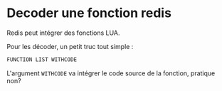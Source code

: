 # Decoder une fonction redis

Redis peut intégrer des fonctions LUA.

Pour les décoder, un petit truc tout simple :

```bash
FUNCTION LIST WITHCODE
```

L'argument `WITHCODE` va intégrer le code source de la fonction, pratique non?
